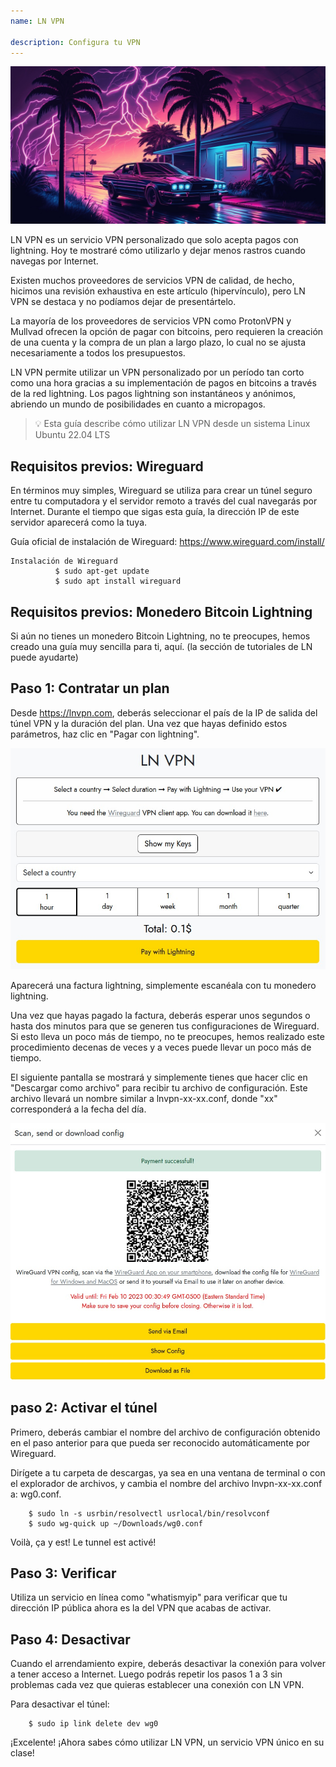 ```yaml
---
name: LN VPN

description: Configura tu VPN
---
```


![image](assets/cover.jpeg)

LN VPN es un servicio VPN personalizado que solo acepta pagos con lightning. Hoy te mostraré cómo utilizarlo y dejar menos rastros cuando navegas por Internet.

Existen muchos proveedores de servicios VPN de calidad, de hecho, hicimos una revisión exhaustiva en este artículo (hipervínculo), pero LN VPN se destaca y no podíamos dejar de presentártelo.

La mayoría de los proveedores de servicios VPN como ProtonVPN y Mullvad ofrecen la opción de pagar con bitcoins, pero requieren la creación de una cuenta y la compra de un plan a largo plazo, lo cual no se ajusta necesariamente a todos los presupuestos.

LN VPN permite utilizar un VPN personalizado por un período tan corto como una hora gracias a su implementación de pagos en bitcoins a través de la red lightning. Los pagos lightning son instantáneos y anónimos, abriendo un mundo de posibilidades en cuanto a micropagos.

> 💡 Esta guía describe cómo utilizar LN VPN desde un sistema Linux Ubuntu 22.04 LTS

## Requisitos previos: Wireguard

En términos muy simples, Wireguard se utiliza para crear un túnel seguro entre tu computadora y el servidor remoto a través del cual navegarás por Internet. Durante el tiempo que sigas esta guía, la dirección IP de este servidor aparecerá como la tuya.

Guía oficial de instalación de Wireguard: https://www.wireguard.com/install/

```
Instalación de Wireguard
          $ sudo apt-get update
          $ sudo apt install wireguard
```

## Requisitos previos: Monedero Bitcoin Lightning

Si aún no tienes un monedero Bitcoin Lightning, no te preocupes, hemos creado una guía muy sencilla para ti, aquí. (la sección de tutoriales de LN puede ayudarte)

## Paso 1: Contratar un plan

Desde https://lnvpn.com, deberás seleccionar el país de la IP de salida del túnel VPN y la duración del plan. Una vez que hayas definido estos parámetros, haz clic en "Pagar con lightning".

![image](assets/1.jpeg)

Aparecerá una factura lightning, simplemente escanéala con tu monedero lightning.

Una vez que hayas pagado la factura, deberás esperar unos segundos o hasta dos minutos para que se generen tus configuraciones de Wireguard. Si esto lleva un poco más de tiempo, no te preocupes, hemos realizado este procedimiento decenas de veces y a veces puede llevar un poco más de tiempo.

El siguiente pantalla se mostrará y simplemente tienes que hacer clic en "Descargar como archivo" para recibir tu archivo de configuración. Este archivo llevará un nombre similar a lnvpn-xx-xx.conf, donde "xx" corresponderá a la fecha del día.

![image](assets/2.jpeg)

## paso 2: Activar el túnel

Primero, deberás cambiar el nombre del archivo de configuración obtenido en el paso anterior para que pueda ser reconocido automáticamente por Wireguard.

Dirígete a tu carpeta de descargas, ya sea en una ventana de terminal o con el explorador de archivos, y cambia el nombre del archivo lnvpn-xx-xx.conf a: wg0.conf.

```
    $ sudo ln -s usrbin/resolvectl usrlocal/bin/resolvconf
    $ sudo wg-quick up ~/Downloads/wg0.conf
```

Voilà, ça y est! Le tunnel est activé!

## Paso 3: Verificar

Utiliza un servicio en línea como "whatismyip" para verificar que tu dirección IP pública ahora es la del VPN que acabas de activar.

## Paso 4: Desactivar

Cuando el arrendamiento expire, deberás desactivar la conexión para volver a tener acceso a Internet. Luego podrás repetir los pasos 1 a 3 sin problemas cada vez que quieras establecer una conexión con LN VPN.

Para desactivar el túnel:

```
    $ sudo ip link delete dev wg0
```

¡Excelente! ¡Ahora sabes cómo utilizar LN VPN, un servicio VPN único en su clase!
